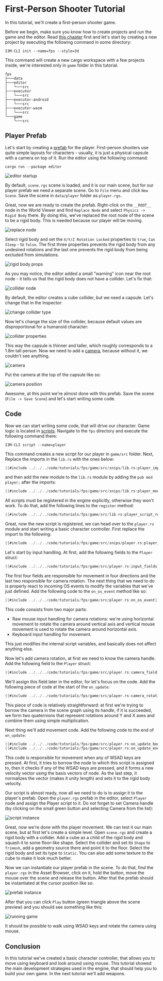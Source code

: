 # First-Person Shooter Tutorial

In this tutorial, we'll create a first-person shooter game.

Before we begin, make sure you know how to create projects and run the game and the editor. Read
[this chapter](../../../beginning/scripting.md) first and let's start by creating a new project by executing the following
command in some directory:

```shell
I3M-CLI init --name=fps --style=3d
```

This command will create a new cargo workspace with a few projects inside, we're interested only in `game` folder
in this tutorial.


```text
fps
├───data
├───editor
│   └───src
├───executor
│   └───src
├───executor-android
│   └───src
├───executor-wasm
│   └───src
└───game
    └───src
```

## Player Prefab

Let's start by creating a [prefab](../../../scene/prefab.md) for the player. First-person shooters use quite simple
layouts for characters - usually, it is just a physical capsule with a camera on top of it. Run the editor using the
following command:

```shell
cargo run --package editor
```

![editor startup](editor_1.png)

By default, `scene.rgs` scene is loaded, and it is our main scene, but for our player prefab we need a separate scene.
Go to `File` menu and click `New Scene`. Save the scene in `data/player` folder as `player.rgs`.

Great, now we are ready to create the prefab. Right-click on the `__ROOT__` node in the World Viewer and find `Replace Node`
and select `Physics -> Rigid Body` there. By doing this, we've replaced the root node of the scene to be a rigid body.
This is needed because our player will be moving.

![replace node](editor_2.png)

Select rigid body and set the `X/Y/Z Rotation Locked` properties to `true`, `Can Sleep` - to `false`. The first three
properties prevents the rigid body from any undesired rotations and the last one prevents the rigid body from being excluded
from simulations.

![rigid body props](rigid_body_props.png)

As you may notice, the editor added a small "warning" icon near the root node - it tells us that the rigid body does not
have a collider. Let's fix that:

![collider node](editor_3.png)

By default, the editor creates a cube collider, but we need a capsule. Let's change that in the Inspector:

![change collider type](editor_4.png)

Now let's change the size of the collider, because default values are disproportional for a humanoid character:

![collider properties](editor_5.png)

This way the capsule is thinner and taller, which roughly corresponds to a 1.8m tall person. Now we need to add a
[camera](../../../scene/camera_node.md), because without it, we couldn't see anything.

![camera](editor_6.png)

Put the camera at the top of the capsule like so:

![camera position](editor_7.png)

Awesome, at this point we're almost done with this prefab. Save the scene (`File -> Save Scene`) and let's start writing
some code.

## Code

Now we can start writing some code, that will drive our character. Game logic is located in [scripts](../../../scripting/script.md).
Navigate to the `fps` directory and execute the following command there:

```shell
I3M-CLI script --name=player
```

This command creates a new script for our player in `game/src` folder. Next, Replace the imports in the `lib.rs` with the ones below:
```rust
{{#include ../../../code/tutorials/fps/game/src/snips/lib.rs:player_imports}}
```

and then add the new module to the `lib.rs` module by adding the `pub mod player;` after the imports:

```rust
{{#include ../../../code/tutorials/fps/game/src/snips/lib.rs:player_mod_reg}}
```

All scripts must be registered in the engine explicitly, otherwise they won't work. To do that, add the following
lines to the `register` method:

```rust
{{#include ../../../code/tutorials/fps/game/src/lib.rs:player_script_reg}}
```

Great, now the new script is registered, we can head over to the `player.rs` module and start writing a basic character controller.
First replace the import to the following:

```rust
{{#include ../../../code/tutorials/fps/game/src/snips/player.rs:player_imports}}
```


 Let's start by input
handling. At first, add the following fields to the `Player` struct:

```rust
{{#include ../../../code/tutorials/fps/game/src/player.rs:input_fields}}
```

The first four fields are responsible for movement in four directions and the last two responsible for camera rotation.
The next thing that we need to do is properly react to incoming OS events to modify the variables that we've just
defined. Add the following code to the `on_os_event` method like so:

```rust
{{#include ../../../code/tutorials/fps/game/src/player.rs:on_os_event}}
```

This code consists from two major parts:

- Raw mouse input handling for camera rotations: we're using horizontal movement to rotate the camera around vertical
axis and vertical mouse movement is used to rotate the camera around horizontal axis.
- Keyboard input handling for movement.

This just modifies the internal script variables, and basically does not affect anything else.

Now let's add camera rotation, at first we need to know the camera handle. Add the following field to the `Player` struct:

```rust
{{#include ../../../code/tutorials/fps/game/src/player.rs:camera_field}}
```

We'll assign this field later in the editor, for let's focus on the code. Add the following piece of code at the start of
the `on_update`:

```rust
{{#include ../../../code/tutorials/fps/game/src/player.rs:camera_rotation}}
```

This piece of code is relatively straightforward: at first we're trying to borrow the camera in the scene graph using
its handle, if it is succeeded, we form two quaternions that represent rotations around Y and X axes and combine them
using simple multiplication.

Next thing we'll add movement code. Add the following code to the end of `on_update`:

```rust
{{#include ../../../code/tutorials/fps/game/src/player.rs:on_update_begin}}
{{#include ../../../code/tutorials/fps/game/src/player.rs:on_update_end}}
```

This code is responsible for movement when any of WSAD keys are pressed. At first, it tries to borrow the node to which
this script is assigned to, then it checks if any of the WSAD keys are pressed, and it forms a new velocity vector using
the basis vectors of node. As the last step, it normalizes the vector (makes it unity length) and sets it to the rigid
body velocity.



Our script is almost ready, now all we need to do is to assign it to the player's prefab. Open the `player.rgs` prefab
in the editor, select `Player` node and assign the Player script to it. Do not forget to set Camera handle (by clicking
on the small green button and selecting Camera from the list):

![script instance](script_instance.png)

Great, now we're done with the player movement. We can test it our main scene, but at first let's create a simple level.
Open `scene.rgs` and create a rigid body with a collider. Add a cube as a child of the rigid body and squash it to some
floor-like shape. Select the collider and set its `Shape` to `Trimesh`, add a geometry source there and point it to the
floor. Select the rigid body and set its type to `Static`. You can also add some texture to the cube to make it look
much better.

Now we can instantiate our player prefab in the scene. To do that, find the `player.rgs` in the Asset Browser, click
on it, hold the button, move the mouse over the scene and release the button. After that the prefab should be instantiated
at the cursor position like so:

![prefab instance](prefab_instance.png)

After that you can click `Play` button (green triangle above the scene preview) and you should see something like this:

![running game](running_game_1.png)

It should be possible to walk using WSAD keys and rotate the camera using mouse.

## Conclusion

In this tutorial we've created a basic character controller, that allows you to move using keyboard and look around
using mouse. This tutorial showed the main development strategies used in the engine, that should help you to build your
own game. In the next tutorial we'll add weapons.
